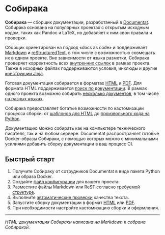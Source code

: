 # Собирака

**Собирака** — сборщик документации, разработанный в [Documentat](https://documentat.io/). Собирака основана на популярных проектах с открытым исходным кодом, таких как Pandoc и LaTeX, но добавляет к ним свои правила и проверки.

Сборщик ориентирован на подход «docs as code» и поддерживает [Markdown](11-overview/91-markdown.md) и [reStructuredText](11-overview/92-rest.md), в том числе с возможностью совмещать их в одном проекте. Вне зависимости от языка разметки, Собирака проверяет корректность всех [внутренних ссылок](12-syntax/1-links.md) в рамках проекта. Также в исходных файлах поддерживаются условия, инклюды и другие [конструкции Jinja](12-syntax/2-jinja.md).

Готовая документация собирается в форматах [HTML](21-build-html/) и [PDF](22-build-pdf/). Для формата HTML поддерживается [поиск по документации](11-overview/04-search.md). В рамках одного проекта возможно собирать [несколько документов](11-overview/01-terms.md), в том числе [на разных языках](11-overview/03-multilang.md).

Собирака предоставляет богатые возможности по кастомизации процесса сборки: от [шаблонов для HTML](21-build-html/2-web-customization.md#template) до [произвольного кода на Python](99-reference/4-processor-api.md).

Документацию можно собирать как на компьютере технического писателя, так и на любом сервере. Documentat распространяет готовые Docker-образы Собираки, с помощью которых можно с минимальными усилиями добавить сборку документации в ваш процесс CI.

## Быстрый старт

1. Получите Собираку от сотрудников Documentat в виде пакета Python или образа Docker.
1. Создайте [файл конфигурации](99-reference/1-configuration.md) для вашего проекта.
1. Разместите файлы Markdown или ReST согласно [требуемой структуре](11-overview/02-files.md).
1. Выполните [автоматические проверки](11-overview/05-prover.md) качества текста.
1. Запустите сборку документации в формат [HTML](21-build-html/1-web.md) или [PDF](22-build-pdf/3-latex.md).
1. При необходимости настройте кастомизацию сборки и оформления.

----

_HTML-документация Собираки написана на Markdown и собрана Собиракой._